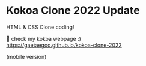 # Kokoa Clone 2022 Update

HTML & CSS Clone coding!

🌈 check my kokoa webpage :)  
<https://gaetaegoo.github.io/kokoa-clone-2022>  

(mobile version)

